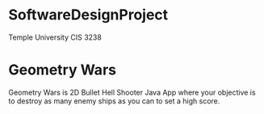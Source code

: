 # SoftwareDesignProject
Temple University CIS 3238
# Geometry Wars
Geometry Wars is 2D Bullet Hell Shooter Java App where your objective is to destroy as many enemy ships as you can to set a high score.
